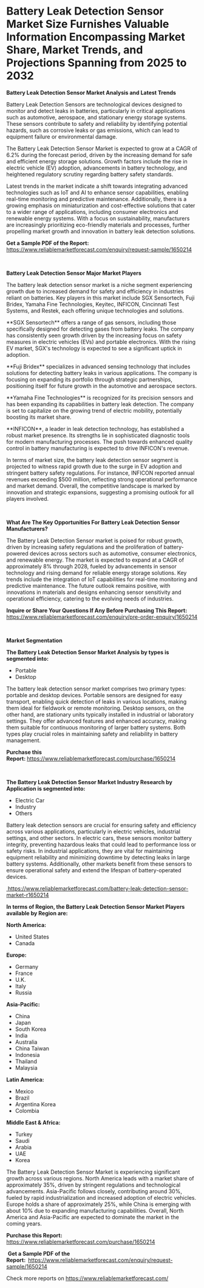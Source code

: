 <p><h1>Battery Leak Detection Sensor Market Size Furnishes Valuable Information Encompassing Market Share, Market Trends, and Projections Spanning from 2025 to 2032</h1></p><p><strong>Battery Leak Detection Sensor Market Analysis and Latest Trends</strong></p>
<p><p>Battery Leak Detection Sensors are technological devices designed to monitor and detect leaks in batteries, particularly in critical applications such as automotive, aerospace, and stationary energy storage systems. These sensors contribute to safety and reliability by identifying potential hazards, such as corrosive leaks or gas emissions, which can lead to equipment failure or environmental damage.</p><p>The Battery Leak Detection Sensor Market is expected to grow at a CAGR of 6.2% during the forecast period, driven by the increasing demand for safe and efficient energy storage solutions. Growth factors include the rise in electric vehicle (EV) adoption, advancements in battery technology, and heightened regulatory scrutiny regarding battery safety standards. </p><p>Latest trends in the market indicate a shift towards integrating advanced technologies such as IoT and AI to enhance sensor capabilities, enabling real-time monitoring and predictive maintenance. Additionally, there is a growing emphasis on miniaturization and cost-effective solutions that cater to a wider range of applications, including consumer electronics and renewable energy systems. With a focus on sustainability, manufacturers are increasingly prioritizing eco-friendly materials and processes, further propelling market growth and innovation in battery leak detection solutions.</p></p>
<p><strong>Get a Sample PDF of the Report:&nbsp;</strong> <a href="https://www.reliablemarketforecast.com/enquiry/request-sample/1650214?utm_campaign=3022&utm_medium=2&utm_source=Github&utm_content=ia&utm_term=23032025&utm_id=battery-leak-detection-sensor">https://www.reliablemarketforecast.com/enquiry/request-sample/1650214</a></p>
<p>&nbsp;</p>
<p><strong>Battery Leak Detection Sensor Major Market Players</strong></p>
<p><p>The battery leak detection sensor market is a niche segment experiencing growth due to increased demand for safety and efficiency in industries reliant on batteries. Key players in this market include SGX Sensortech, Fuji Bridex, Yamaha Fine Technologies, Keyitec, INFICON, Cincinnati Test Systems, and Restek, each offering unique technologies and solutions.</p><p>**SGX Sensortech** offers a range of gas sensors, including those specifically designed for detecting gases from battery leaks. The company has consistently seen growth driven by the increasing focus on safety measures in electric vehicles (EVs) and portable electronics. With the rising EV market, SGX's technology is expected to see a significant uptick in adoption.</p><p>**Fuji Bridex** specializes in advanced sensing technology that includes solutions for detecting battery leaks in various applications. The company is focusing on expanding its portfolio through strategic partnerships, positioning itself for future growth in the automotive and aerospace sectors.</p><p>**Yamaha Fine Technologies** is recognized for its precision sensors and has been expanding its capabilities in battery leak detection. The company is set to capitalize on the growing trend of electric mobility, potentially boosting its market share.</p><p>**INFICON**, a leader in leak detection technology, has established a robust market presence. Its strengths lie in sophisticated diagnostic tools for modern manufacturing processes. The push towards enhanced quality control in battery manufacturing is expected to drive INFICON's revenue.</p><p>In terms of market size, the battery leak detection sensor segment is projected to witness rapid growth due to the surge in EV adoption and stringent battery safety regulations. For instance, INFICON reported annual revenues exceeding $500 million, reflecting strong operational performance and market demand. Overall, the competitive landscape is marked by innovation and strategic expansions, suggesting a promising outlook for all players involved.</p></p>
<p>&nbsp;</p>
<p><strong>What Are The Key Opportunities For Battery Leak Detection Sensor Manufacturers?</strong></p>
<p><p>The Battery Leak Detection Sensor market is poised for robust growth, driven by increasing safety regulations and the proliferation of battery-powered devices across sectors such as automotive, consumer electronics, and renewable energy. The market is expected to expand at a CAGR of approximately 8% through 2028, fueled by advancements in sensor technology and rising demand for reliable energy storage solutions. Key trends include the integration of IoT capabilities for real-time monitoring and predictive maintenance. The future outlook remains positive, with innovations in materials and designs enhancing sensor sensitivity and operational efficiency, catering to the evolving needs of industries.</p></p>
<p><strong>Inquire or Share Your Questions If Any Before Purchasing This Report:</strong> <a href="https://www.reliablemarketforecast.com/enquiry/pre-order-enquiry/1650214?utm_campaign=3022&utm_medium=2&utm_source=Github&utm_content=ia&utm_term=23032025&utm_id=battery-leak-detection-sensor">https://www.reliablemarketforecast.com/enquiry/pre-order-enquiry/1650214</a></p>
<p>&nbsp;</p>
<p><strong>Market Segmentation</strong></p>
<p><strong>The Battery Leak Detection Sensor Market Analysis by types is segmented into:</strong></p>
<p><ul><li>Portable</li><li>Desktop</li></ul></p>
<p><p>The battery leak detection sensor market comprises two primary types: portable and desktop devices. Portable sensors are designed for easy transport, enabling quick detection of leaks in various locations, making them ideal for fieldwork or remote monitoring. Desktop sensors, on the other hand, are stationary units typically installed in industrial or laboratory settings. They offer advanced features and enhanced accuracy, making them suitable for continuous monitoring of larger battery systems. Both types play crucial roles in maintaining safety and reliability in battery management.</p></p>
<p><strong>Purchase this Report:&nbsp;</strong><a href="https://www.reliablemarketforecast.com/purchase/1650214?utm_campaign=3022&utm_medium=2&utm_source=Github&utm_content=ia&utm_term=23032025&utm_id=battery-leak-detection-sensor">https://www.reliablemarketforecast.com/purchase/1650214</a></p>
<p>&nbsp;</p>
<p><strong>The Battery Leak Detection Sensor Market Industry Research by Application is segmented into:</strong></p>
<p><ul><li>Electric Car</li><li>Industry</li><li>Others</li></ul></p>
<p><p>Battery leak detection sensors are crucial for ensuring safety and efficiency across various applications, particularly in electric vehicles, industrial settings, and other sectors. In electric cars, these sensors monitor battery integrity, preventing hazardous leaks that could lead to performance loss or safety risks. In industrial applications, they are vital for maintaining equipment reliability and minimizing downtime by detecting leaks in large battery systems. Additionally, other markets benefit from these sensors to ensure operational safety and extend the lifespan of battery-operated devices.</p></p>
<p><a href="https://www.reliablemarketforecast.com/battery-leak-detection-sensor-market-r1650214?utm_campaign=3022&utm_medium=2&utm_source=Github&utm_content=ia&utm_term=23032025&utm_id=battery-leak-detection-sensor">&nbsp;https://www.reliablemarketforecast.com/battery-leak-detection-sensor-market-r1650214</a></p>
<p><strong>In terms of Region, the Battery Leak Detection Sensor Market Players available by Region are:</strong></p>
<p>
    <p> <strong> North America: </strong>
        <ul>
            <li>United States</li>
            <li>Canada</li>
        </ul>
        </p> 
    <p> <strong> Europe: </strong>
        <ul>
            <li>Germany</li>
            <li>France</li>
            <li>U.K.</li>
            <li>Italy</li>
            <li>Russia</li>
        </ul>
        </p> 
    <p> <strong> Asia-Pacific: </strong>
        <ul>
            <li>China</li>
            <li>Japan</li>
            <li>South Korea</li>
            <li>India</li>
            <li>Australia</li>
            <li>China Taiwan</li>
            <li>Indonesia</li>
            <li>Thailand</li>
            <li>Malaysia</li>
        </ul>
        </p> 
    <p> <strong> Latin America: </strong>
        <ul>
            <li>Mexico</li>
            <li>Brazil</li>
            <li>Argentina Korea</li>
            <li>Colombia</li>
        </ul>
        </p> 
    <p> <strong> Middle East & Africa: </strong>
        <ul>
            <li>Turkey</li>
            <li>Saudi</li>
            <li>Arabia</li>
            <li>UAE</li>
            <li>Korea</li>
        </ul>
    </p>
    </p>
<p><p>The Battery Leak Detection Sensor Market is experiencing significant growth across various regions. North America leads with a market share of approximately 35%, driven by stringent regulations and technological advancements. Asia-Pacific follows closely, contributing around 30%, fueled by rapid industrialization and increased adoption of electric vehicles. Europe holds a share of approximately 25%, while China is emerging with about 10% due to expanding manufacturing capabilities. Overall, North America and Asia-Pacific are expected to dominate the market in the coming years.</p></p>
<p><strong>Purchase this Report: </strong><a href="https://www.reliablemarketforecast.com/purchase/1650214?utm_campaign=3022&utm_medium=2&utm_source=Github&utm_content=ia&utm_term=23032025&utm_id=battery-leak-detection-sensor">https://www.reliablemarketforecast.com/purchase/1650214</a></p>
<p>&nbsp;<strong>Get a Sample PDF of the Report:&nbsp;&nbsp;</strong><a href="https://www.reliablemarketforecast.com/enquiry/request-sample/1650214?utm_campaign=3022&utm_medium=2&utm_source=Github&utm_content=ia&utm_term=23032025&utm_id=battery-leak-detection-sensor">https://www.reliablemarketforecast.com/enquiry/request-sample/1650214</a></p>
<p><strong></strong></p>
<p>Check more reports on <a href="https://www.reliablemarketforecast.com/?utm_campaign=3022&utm_medium=2&utm_source=Github&utm_content=ia&utm_term=23032025&utm_id=battery-leak-detection-sensor">https://www.reliablemarketforecast.com/</a></p>